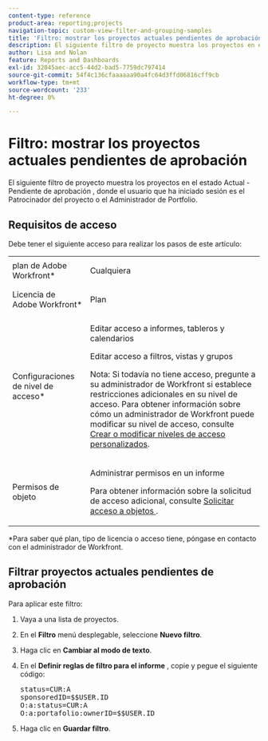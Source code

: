 ```yaml
---
content-type: reference
product-area: reporting;projects
navigation-topic: custom-view-filter-and-grouping-samples
title: 'Filtro: mostrar los proyectos actuales pendientes de aprobación'
description: El siguiente filtro de proyecto muestra los proyectos en el estado Actual - Pendiente de aprobación , donde el usuario que ha iniciado sesión es el Patrocinador del proyecto o el Administrador de Portfolio.
author: Lisa and Nolan
feature: Reports and Dashboards
exl-id: 32045aec-acc5-44d2-bad5-7759dc797414
source-git-commit: 54f4c136cfaaaaaa90a4fc64d3ffd06816cff9cb
workflow-type: tm+mt
source-wordcount: '233'
ht-degree: 0%

---
```


# Filtro: mostrar los proyectos actuales pendientes de aprobación

El siguiente filtro de proyecto muestra los proyectos en el estado Actual - Pendiente de aprobación , donde el usuario que ha iniciado sesión es el Patrocinador del proyecto o el Administrador de Portfolio.

## Requisitos de acceso

Debe tener el siguiente acceso para realizar los pasos de este artículo:

<table style="table-layout:auto"> 
 <col> 
 <col> 
 <tbody> 
  <tr> 
   <td role="rowheader">plan de Adobe Workfront*</td> 
   <td> <p>Cualquiera</p> </td> 
  </tr> 
  <tr> 
   <td role="rowheader">Licencia de Adobe Workfront*</td> 
   <td> <p>Plan </p> </td> 
  </tr> 
  <tr> 
   <td role="rowheader">Configuraciones de nivel de acceso*</td> 
   <td> <p>Editar acceso a informes, tableros y calendarios</p> <p>Editar acceso a filtros, vistas y grupos</p> <p>Nota: Si todavía no tiene acceso, pregunte a su administrador de Workfront si establece restricciones adicionales en su nivel de acceso. Para obtener información sobre cómo un administrador de Workfront puede modificar su nivel de acceso, consulte <a href="../../../administration-and-setup/add-users/configure-and-grant-access/create-modify-access-levels.md" class="MCXref xref">Crear o modificar niveles de acceso personalizados</a>.</p> </td> 
  </tr> 
  <tr> 
   <td role="rowheader">Permisos de objeto</td> 
   <td> <p>Administrar permisos en un informe</p> <p>Para obtener información sobre la solicitud de acceso adicional, consulte <a href="../../../workfront-basics/grant-and-request-access-to-objects/request-access.md" class="MCXref xref">Solicitar acceso a objetos </a>.</p> </td> 
  </tr> 
 </tbody> 
</table>

&#42;Para saber qué plan, tipo de licencia o acceso tiene, póngase en contacto con el administrador de Workfront.

## Filtrar proyectos actuales pendientes de aprobación

Para aplicar este filtro:

1. Vaya a una lista de proyectos.
1. En el **Filtro** menú desplegable, seleccione **Nuevo filtro**.

1. Haga clic en **Cambiar al modo de texto**.
1. En el **Definir reglas de filtro para el informe** , copie y pegue el siguiente código:
   <pre>status=CUR:A<br>sponsoredID=$$USER.ID<br>O:a:status=CUR:A<br>O:a:portafolio:ownerID=$$USER.ID</pre>

1. Haga clic en **Guardar filtro**.
